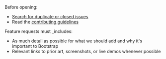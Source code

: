 Before opening:

- [Search for duplicate or closed issues](https://github.com/twbs/bootstrap/issues?utf8=%E2%9C%93&q=is%3Aissue)
- Read the [contributing guidelines](https://github.com/twbs/bootstrap/blob/master/CONTRIBUTING.md)

Feature requests must _includes:

- As much detail as possible for what we should add and why it's important to Bootstrap
- Relevant links to prior art, screenshots, or live demos whenever possible
